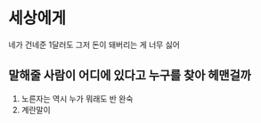 # 세상에게

네가 건네준 1달러도 그저 돈이 돼버리는 게 너무 싫어

## 말해줄 사람이 어디에 있다고 누구를 찾아 헤맨걸까

1. 노른자는 역시 누가 뭐래도 반 완숙
2. 계란말이